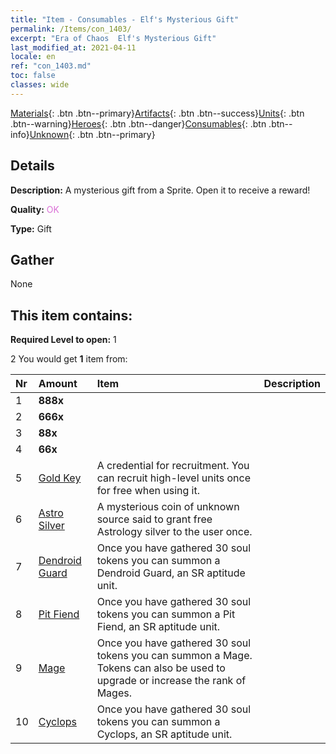 ```yaml
---
title: "Item - Consumables - Elf's Mysterious Gift"
permalink: /Items/con_1403/
excerpt: "Era of Chaos  Elf's Mysterious Gift"
last_modified_at: 2021-04-11
locale: en
ref: "con_1403.md"
toc: false
classes: wide
---
```

 [Materials](/Items/){: .btn .btn--primary}[Artifacts](/Items/Artifacts/){: .btn .btn--success}[Units](/Items/Units/){: .btn .btn--warning}[Heroes](/Items/Heroes/){: .btn .btn--danger}[Consumables](/Items/Consumables/){: .btn .btn--info}[Unknown](/Items/Unknown/){: .btn .btn--primary}

## Details
 **Description:** A mysterious gift from a Sprite. Open it to receive a reward!

 **Quality:** <span style="color: #DA70D6">OK</span>

 **Type:** Gift

## Gather

  None

## This item contains:

 **Required Level to open:** 1

 2 You would get **1** item  from:

  | Nr | Amount |     Item    | Description |
  |:---|:-------|:------------|:-----------:|
  | 1 |  **888x** | <i class="fas fa-gem"/> |  | 
  | 2 |  **666x** | <i class="fas fa-gem"/> |  | 
  | 3 |  **88x** | <i class="fas fa-gem"/> |  | 
  | 4 |  **66x** | <i class="fas fa-gem"/> |  | 
  | 5 | [Gold Key](/Items/con_783/) | A credential for recruitment. You can recruit high-level units once for free when using it. | 
  | 6 | [Astro Silver](/Items/con_969/) | A mysterious coin of unknown source said to grant free Astrology silver to the user once. | 
  | 7 | [Dendroid Guard](/Items/unt_203/) | Once you have gathered 30 soul tokens you can summon a Dendroid Guard, an SR aptitude unit. | 
  | 8 | [Pit Fiend](/Items/unt_230/) | Once you have gathered 30 soul tokens you can summon a Pit Fiend, an SR aptitude unit. | 
  | 9 | [Mage](/Items/unt_238/) | Once you have gathered 30 soul tokens you can summon a Mage. Tokens can also be used to upgrade or increase the rank of Mages. | 
  | 10 | [Cyclops](/Items/unt_222/) | Once you have gathered 30 soul tokens you can summon a Cyclops, an SR aptitude unit. | 
